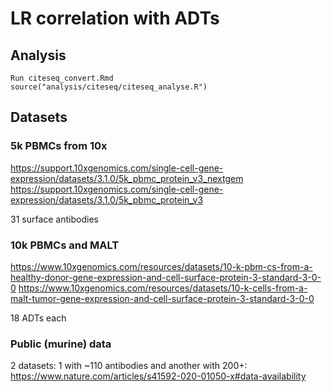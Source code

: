 # LR correlation with ADTs

## Analysis
```
Run citeseq_convert.Rmd
source("analysis/citeseq/citeseq_analyse.R")

```

## Datasets

### 5k PBMCs from 10x
https://support.10xgenomics.com/single-cell-gene-expression/datasets/3.1.0/5k_pbmc_protein_v3_nextgem
https://support.10xgenomics.com/single-cell-gene-expression/datasets/3.1.0/5k_pbmc_protein_v3

31 surface antibodies

### 10k PBMCs and MALT
https://www.10xgenomics.com/resources/datasets/10-k-pbm-cs-from-a-healthy-donor-gene-expression-and-cell-surface-protein-3-standard-3-0-0
https://www.10xgenomics.com/resources/datasets/10-k-cells-from-a-malt-tumor-gene-expression-and-cell-surface-protein-3-standard-3-0-0

18 ADTs each

### Public (murine) data
2 datasets: 1 with ~110 antibodies and another with 200+:
https://www.nature.com/articles/s41592-020-01050-x#data-availability
